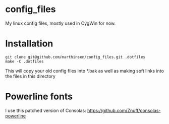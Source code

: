 config_files
============

My linux config files, mostly used in CygWin for now.

Installation
============
```
git clone git@github.com/marthinsen/config_files.git .dotfiles
make -C .dotfiles
```
This will copy your old config files into *.bak as well as making soft links into the files in this directory

Powerline fonts
===============
I use this patched version of Consolas: https://github.com/Znuff/consolas-powerline
